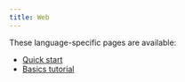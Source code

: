 ```yaml
---
title: Web
---
```


These language-specific pages are available:

- [Quick start](quickstart)
- [Basics tutorial](basics)
